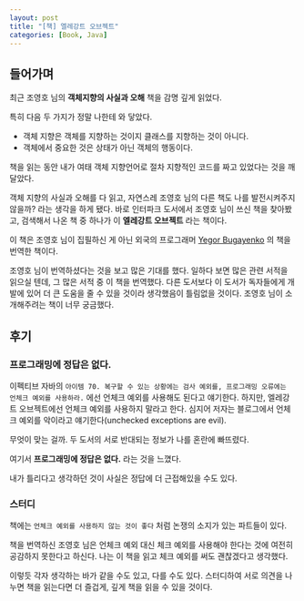 ```yaml
---
layout: post
title: "[책] 엘레강트 오브젝트"
categories: [Book, Java]
---
```


## 들어가며
최근 조영호 님의 **객체지향의 사실과 오해** 책을 감명 깊게 읽었다.

특히 다음 두 가지가 정말 나한테 와 닿았다. 
- 객체 지향은 객체를 지향하는 것이지 클래스를 지향하는 것이 아니다.
- 객체에서 중요한 것은 상태가 아닌 객체의 행동이다.

책을 읽는 동안 내가 여태 객체 지향언어로 절차 지향적인 코드를 짜고 있었다는 것을 깨달았다.

객체 지향의 사실과 오해를 다 읽고, 자연스레 조영호 님의 다른 책도 나를 발전시켜주지 않을까? 라는 생각을 하게 됐다. 
바로 인터파크 도서에서 조영호 님이 쓰신 책을 찾아봤고, 검색해서 나온 책 중 하나가 이 **엘레강트 오브젝트** 라는 책이다. 

이 책은 조영호 님이 집필하신 게 아닌 외국의 프로그래머 [Yegor Bugayenko](https://www.yegor256.com/) 의 책을 번역한 책이다.

조영호 님이 번역하셨다는 것을 보고 많은 기대를 했다. 일하다 보면 많은 관련 서적을 읽으실 텐데, 그 많은 서적 중 이 책을 번역했다. 다른 도서보다 이 도서가 독자들에게 
개발에 있어 더 큰 도움을 줄 수 있을 것이라 생각했음이 틀림없을 것이다. 조영호 님이 소개해주려는 책이 너무 궁금했다.

## 후기
### 프로그래밍에 정답은 없다.
이펙티브 자바의 `아이템 70. 복구할 수 있는 상황에는 검사 예외를, 프로그래밍 오류에는 언체크 예외를 사용하라.` 에선 언체크 예외를 사용해도 된다고 얘기한다.
하지만, 엘레강트 오브젝트에선 언체크 예외를 사용하지 말라고 한다. 심지어 저자는 블로그에서 언체크 예외를 악이라고 얘기한다(unchecked exceptions are evil).

무엇이 맞는 걸까. 두 도서의 서로 반대되는 정보가 나를 혼란에 빠뜨렸다. 

여기서 **프로그래밍에 정답은 없다.** 라는 것을 느꼈다. 

내가 틀리다고 생각하던 것이 사실은 정답에 더 근접해있을 수도 있다.

### 스터디
책에는 `언체크 예외를 사용하지 않는 것이 좋다` 처럼 논쟁의 소지가 있는 파트들이 있다. 

책을 번역하신 조영호 님은 언체크 예외 대신 체크 예외를 사용해야 한다는 것에 여전히 공감하지 못한다고 하신다. 나는 이 책을 읽고 체크 예외를 써도 괜찮겠다고 생각했다.

이렇듯 각자 생각하는 바가 같을 수도 있고, 다를 수도 있다. 스터디하여 서로 의견을 나누면 책을 읽는다면 더 즐겁게, 깊게 책을 읽을 수 있을 것이다.
